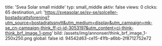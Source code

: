 title: 'Svea Solar small middle'
typ: small_middle
aktiv: false
views: 0
clicks: 65
destination_url: 'https://sveasolar.se/sv-se/solceller-bostadsrattsforening?utm_source=bostadratssnytt&utm_medium=display&utm_campaign=mk-se_cn-campaign-think_ff-ci-id-3053197&utm_content=ci-think-think_brf_image_1-pmg'
bild: /assets/img/annonser/think_brf_image_1-250x250.png
global: false
id: 94542d63-ce15-41fb-a6bb-2f8712752e72
